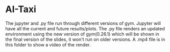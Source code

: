 # AI-Taxi

The jupyter and .py file run through different versions of gym.
Jupyter will have all the current and future results/plots.
The .py file renders an updated environment using the new version of gym(0.26.1) which will be shown in the final version of the slides, it won't run on older versions. A .mp4 file is in this folder to show a video of the render.
